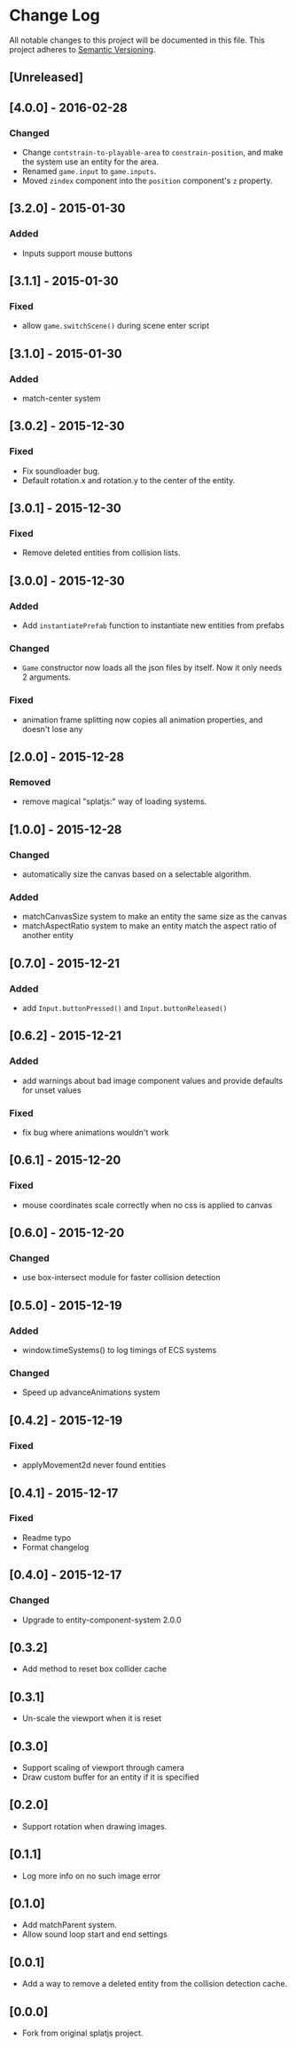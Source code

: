 # Change Log
All notable changes to this project will be documented in this file.
This project adheres to [Semantic Versioning](http://semver.org/).

## [Unreleased]

## [4.0.0] - 2016-02-28
### Changed
- Change `contstrain-to-playable-area` to `constrain-position`, and make the system use an entity for the area.
- Renamed `game.input` to `game.inputs`.
- Moved `zindex` component into the `position` component's `z` property.

## [3.2.0] - 2015-01-30
### Added
- Inputs support mouse buttons

## [3.1.1] - 2015-01-30
### Fixed
- allow `game.switchScene()` during scene enter script

## [3.1.0] - 2015-01-30
### Added
- match-center system

## [3.0.2] - 2015-12-30
### Fixed
- Fix soundloader bug.
- Default rotation.x and rotation.y to the center of the entity.

## [3.0.1] - 2015-12-30
### Fixed
- Remove deleted entities from collision lists.

## [3.0.0] - 2015-12-30
### Added
- Add `instantiatePrefab` function to instantiate new entities from prefabs
### Changed
- `Game` constructor now loads all the json files by itself. Now it only needs 2 arguments.
### Fixed
- animation frame splitting now copies all animation properties, and doesn't lose any

## [2.0.0] - 2015-12-28
### Removed
- remove magical "splatjs:" way of loading systems.

## [1.0.0] - 2015-12-28
### Changed
- automatically size the canvas based on a selectable algorithm.
### Added
- matchCanvasSize system to make an entity the same size as the canvas
- matchAspectRatio system to make an entity match the aspect ratio of another entity

## [0.7.0] - 2015-12-21
### Added
- add `Input.buttonPressed()` and `Input.buttonReleased()`

## [0.6.2] - 2015-12-21
### Added
- add warnings about bad image component values and provide defaults for unset values
### Fixed
- fix bug where animations wouldn't work

## [0.6.1] - 2015-12-20
### Fixed
- mouse coordinates scale correctly when no css is applied to canvas

## [0.6.0] - 2015-12-20
### Changed
- use box-intersect module for faster collision detection

## [0.5.0] - 2015-12-19
### Added
- window.timeSystems() to log timings of ECS systems
### Changed
- Speed up advanceAnimations system

## [0.4.2] - 2015-12-19
### Fixed
- applyMovement2d never found entities

## [0.4.1] - 2015-12-17
### Fixed
- Readme typo
- Format changelog

## [0.4.0] - 2015-12-17
### Changed
- Upgrade to entity-component-system 2.0.0

## [0.3.2]
- Add method to reset box collider cache

## [0.3.1]
- Un-scale the viewport when it is reset

## [0.3.0]
- Support scaling of viewport through camera
- Draw custom buffer for an entity if it is specified

## [0.2.0]
- Support rotation when drawing images.

## [0.1.1]
- Log more info on no such image error

## [0.1.0]
- Add matchParent system.
- Allow sound loop start and end settings

## [0.0.1]
- Add a way to remove a deleted entity from the collision detection cache.

## [0.0.0]
- Fork from original splatjs project.
